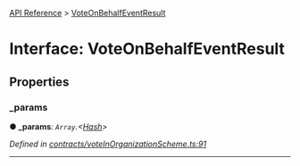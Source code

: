 [API Reference](../README.md) > [VoteOnBehalfEventResult](../interfaces/VoteOnBehalfEventResult.md)



# Interface: VoteOnBehalfEventResult


## Properties
<a id="_params"></a>

###  _params

**●  _params**:  *`Array`.<[Hash](../#Hash)>* 

*Defined in [contracts/voteInOrganizationScheme.ts:91](https://github.com/daostack/arc.js/blob/616f6e7/lib/contracts/voteInOrganizationScheme.ts#L91)*





___


